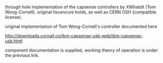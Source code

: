 through hole implementation of the capsense controllers by XWhatsIt
(Tom Wong-Cornell). original liscencure holds, as well as CERN OSH
(compatible license).

original implementation of Tom Wong-Cornell's controller documented here

http://downloads.cornall.co/ibm-capsense-usb-web/ibm-capsense-usb.html

component documentation is supplied, working theory of operation is under
the previous link.




